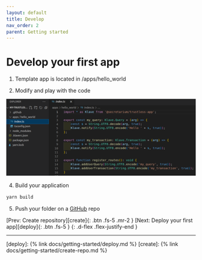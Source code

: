 ```yaml
---
layout: default
title: Develop
nav_order: 2
parent: Getting started
---
```


# Develop your first app

1. Template app is located in /apps/hello_world

3. Modify and play with the code

![Develop your app](https://raw.githubusercontent.com/Gosu14/klave-docs/main/assets/images/develop.png)

4. Build your application

```bash
yarn build
```

5. Push your folder on a [GitHub](https://github.com/home) repo

[Prev: Create repository][create]{: .btn .fs-5 .mr-2 } [Next: Deploy your first app][deploy]{: .btn .fs-5 }
{: .d-flex .flex-justify-end }

---
[deploy]: {% link docs/getting-started/deploy.md %}
[create]: {% link docs/getting-started/create-repo.md %}